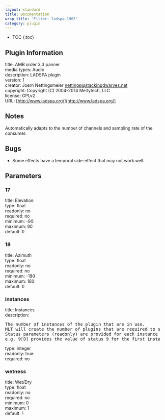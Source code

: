 ```yaml
---
layout: standard
title: Documentation
wrap_title: "Filter: ladspa.1965"
category: plugin
---
```

* TOC
{:toc}

## Plugin Information

title: AMB order 3,3 panner  
media types:
Audio  
description: LADSPA plugin  
version: 1  
creator: Joern Nettingsmeier <nettings@stackingdwarves.net>  
copyright: Copyright (C) 2004-2014 Meltytech, LLC  
license: GPLv2  
URL: [http://www.ladspa.org/](http://www.ladspa.org/)  

## Notes

Automatically adapts to the number of channels and sampling rate of the consumer.

## Bugs

* Some effects have a temporal side-effect that may not work well.


## Parameters

### 17

title: Elevation    
type: float  
readonly: no  
required: no  
minimum: -90  
maximum: 90  
default: 0  

### 18

title: Azimuth    
type: float  
readonly: no  
required: no  
minimum: -180  
maximum: 180  
default: 0  

### instances

title: Instances    
description:
<pre>
The number of instances of the plugin that are in use.
MLT will create the number of plugins that are required to support the number of audio channels.
Status parameters (readonly) are provided for each instance and are accessed by specifying the instance number after the identifier (starting at zero).
e.g. 9[0] provides the value of status 9 for the first instance.
</pre>
type: integer  
readonly: true  
required: no  

### wetness

title: Wet/Dry    
type: float  
readonly: no  
required: no  
minimum: 0  
maximum: 1  
default: 1  

